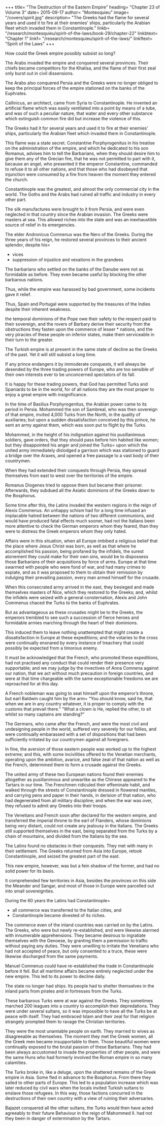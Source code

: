 
+++
title=  "The Destruction of the Eastern Empire"
heading=  "Chapter 23 of Volume 3"
date=  2015-09-17
author=  "Montesquieu"
image=  "/covers/spirit.jpg"
description=  "The Greeks had the flame for several years and used it to fire at their enemies' ships, particularly the Arabian fleet which invaded them in Constantinople."
linkb=  "/research/montesquieu/spirit-of-the-laws/book-29/chapter-22"
linkbtext=  "Chapter 1"
linkf=  "/research/montesquieu/spirit-of-the-laws/"
linkftext=  "Spirit of the Laws"
+++

How could the Greek empire possibly subsist so long?

The Arabs invaded the empire and conquered several provinces. Their chiefs became competitors for the Khalisa, and the flame of their first zeal only burst out in civil dissensions.

The Arabs also conquered Persia and<!--  afterwards divided and weakened themselves in that country, --> the Greeks were no longer obliged to keep the principal forces of the empire stationed on the banks of the Euphrates.

Callinicus, an architect, came from Syria to Constantinople. He invented an artificial flame which was easily ventilated into a point by means of a tube, and was of such a peculiar nature, that water and every other substance which extinguish common fire did but increase the violence of this. 

The Greeks had it for several years and used it to fire at their enemies' ships, particularly the Arabian fleet which invaded them in Constantinople.

This flame was a state secret. Constantine Porphyrogenitus in his treatise on the administration of the empire, and which he dedicated to his son Romanus, advises him to tell the Barbarians, when they should desire him to give them any of the Grecian fire, that he was not permitted to part with it, because an angel, who presented it the emperor Constantine, commanded to refuse it to all other nations, and that those who had disobeyed that injunction were consumed by a fire from heaven the moment they entered the church.

Constantinople was the greatest, and almost the only commercial city in the world. The Goths and the Arabs had ruined all traffic and industry in every other part.

The silk manufactures were brought to it from Persia, and were even neglected in that country since the Arabian invasion. The Greeks were masters at sea. This allowed riches into the state and was an inexhaustible source of relief in its emergencies. <!--  and if at any time there seemed to be any declension of the public affluence, it was immediately recruited by a new accession. -->

The elder Andronicus Comnenus was the Nero of the Greeks. During the three years of his reign, he restored several provinces to their ancient splendor, despite his= 
- vices
- suppression of injustice and vexations in the grandees

The barbarians who settled on the banks of the Danube were not as formidable as before. They even became useful by blocking the other barbarous nations. 

Thus, while the empire was harassed by bad government, some incidents gave it relief. 

Thus, Spain and Portugal were supported by the treasures of the Indies despite their inherent weakness.

the temporal dominions of the Pope owe their safety to the respect paid to their sovereign, and the rovers of Barbary derive their security from the obstructions they fasten upon the commerce of lesser * nations, and the very piracies of these people on inferior states, make them serviceable in their turn to the greater.

The Turkish empire is at present in the same state of decline as the Greeks of the past. Yet it will still subsist a long time. 

If any prince endangers it by immoderate conquests, it will always be desended by the three trading powers of Europe, who are too sensible of their own interests ever to be unconcerned spectators of its fall.

It is happy for these trading powers, that God has permitted Turks and Spaniards to be in the world, for of all nations they are the most proper to enjoy a great empire with insignificance.

In the time of Basilius Porphyrogenitus, the Arabian power came to its period in Persia. Mohammed the son of Sambreal, who was then sovereign of that empire, invited 4,000 Turks from the North, in the quality of auxiliaries; but upon a sudden dissatisfaction conceived by this prince, he sent an army against them, which was soon put to flight by the Turks. 

Mohammed, in the height of his indignation against his pusillanimous soldiers, gave orders, that they should pass before him habited like women; but they disappointed his anger and joined the Turks=  upon which the united army immediately dislodged a garrison which was stationed to guard a bridge over the Araxes, and opened a free passage to a vast body of their countrymen.

When they had extended their conquests through Persia, they spread themselves from east to west over the territories of the empire. 

Romanus Diogenes tried to oppose them but became their prisoner. Afterwards, they subdued all the Asiatic dominions of the Greeks down to the Bosphorus.

Some time after this, the Latins invaded the western regions in the reign of Alexis Commenus. An unhappy schism had for a long time infused an implacable hatred between the nations of two different communions, and would have produced fatal effects much sooner, had not the Italians been more attentive to check the German emperors whom they feared, than they were to distress the Greek emperors whom they only hated.

Affairs were in this situation, when all Europe imbibed a religious belief that the place where Jesus Christ was born, as well as that where he accomplished his passion, being profaned by the infidels, the surest atonement they could make for their own sins, would be to dispossess those Barbarians of their acquisitions by force of arms. Europe at that time swarmed with people who were fond of war, and had many crimes to expiate, and as it was proposed to them to obtain their remission by indulging their prevailing passion, every man armed himself for the crusade.

When this consecrated army arrived in the east, they besieged and made themselves masters of Nice, which they restored to the Greeks; and, whilst the infidels were seized with a general consternation, Alexis and John Commenus chaced the Turks to the banks of Euphrates.

But as advantageous as these crusades might be to the Greeks, the emperors trembled to see such a succession of fierce heroes and formidable armies marching through the heart of their dominions.

This induced them to leave nothing unattempted that might create a dissatisfaction in Europe at these expeditions; and the votaries to the cross were continually ensnared by every instance of treachery that could possibly be expected from a timorous enemy.

It must be acknowledged that the French, who promoted these expeditions, had not practised any conduct that could render their presence very supportable; and we may judge by the invectives of Anna Comnena against our nation, that we act without much precaution in foreign countries, and were at that time chargeable with the same exceptionable freedoms we are reproached for at this day.

A French nobleman was going to seat himself upon the emperor’s throne, but earl Baldwin caught him by the arm=  “You should know, said he, that when we are in any country whatever, it is proper to comply with the customs that prevail there.” “What a clown is He, replied the other, to sit whilst so many captains are standing?”

The Germans, who came after the French, and were the most civil and undesigning people in the world, suffered very severely for our follies, and were continually embarassed with a set of dispositions that had been sufficiently irritated by our countrymen against all foreigners.

In fine, the aversion of those eastern people was worked up to the highest extreme; and this, with some incivilities offered to the Venetian merchants, operating upon the ambition, avarice, and false zeal of that nation as well as the French, determined them to form a crusade against the Greeks.

The united army of these two European nations found their enemies altogether as pusillanimous and unwarlike as the Chinese appeared to the Tartars in our time. The Frenchmen ridiculed their effeminate habit, and walked through the streets of Constantinople dressed in flowered mantles, and carrying pens and paper in their hands, in derision of that nation, who had degenerated from all military discipline; and when the war was over, they refused to admit any Greeks into their troops.

The Venetians and French soon after declared for the western empire, and transferred the imperial throne to the earl of Flanders, whose dominions being very distant, could not create any jealousy in the Italians. The Greeks still supported themselves in the east, being separated from the Turks by a chain of mountains, and divided from the Italians by the sea.

The Latins found no obstacles in their conquests. They met with many in their settlement. The Greeks returned from Asia into Europe, retook Constantinople, and seized the greatest part of the east.

This new empire, however, was but a fein shadow of the former, and had no solid power for its basis.

It comprehended few territories in Asia, besides the provinces on this side the Meander and Sangar, and most of those in Europe were parcelled out into small sovereignties.

During the 60 years the Latins had Constantinople=  <!-- the conquered people were dispersed, and the victors engaged in war, --> 
- all commerce was transferred to the Italian cities, and 
- Constantinople became divested of its riches.

The commerce even of the inland countries was carried on by the Latins. The Greeks, who were but newly re-established, and were likewise alarmed with innumerable apprehensions. They became desirous to ingratiate themselves with the Genoese, by granting them a permission to traffic without paying any duties. They were unwilling to irritate the Venetians who had not accepted of peace, but only consented to a truce, these were likewise discharged from the same payments.

Manuel Comnenus could have re-established the trade in Constantinople before it fell. <!-- had suffered the navigation of the empire to decline before  was taken, yet it could be easily re-established, since commerce still subsisted --> But all maritime affairs became entirely neglected under the new empire. This led to its power to decline daily. <!-- , the mischief grew remediless, because the power of the empire was daily declining. -->

The state no longer had ships. Its people had to shelter themselves in the inland parts from pirates and in fortresses from the Turks.

<!-- This state, which extended its dominion over many islands, and was intersected by the sea, which likewise surrounded several of its territories, was entirely unprovided of ships. The former communication no longer subsisted between the provinces=  the inhabitants * were obliged to ; and when they thought themselves safe in such a sanctuary, they soon found it necessary to retire into the fortresses, to preserve themselves from the hostilities of the Turks. -->

These barbarous Turks were at war against the Greeks<!-- , and might properly be called hunters of men -->. They sometimes marched 200 leagues into a country to accomplish their depredations. They were under several sultans, so it was impossible to have all the Turks be at peace with itself. They had embraced Islam and their zeal for that religion strangely prompted them to ravage the Christian territories.

<!-- purchase a peace from every tribe; and to procure it from any particular parties was altogether insignificant.  -->

They were the most unamiable people on earth. They married to wives as disagreeable as themselves. The moment they met the Greek women, all the Greek men became insupportable to them. Those beautiful women were continually exposed to the brutal passion of these Barbarians. They had been always accustomed to invade the properties of other people, and were the same Huns who had formerly involved the Roman empire in so many calamities.

The Turks broke in, like a deluge, upon the shattered remains of the Greek empire in Asia. Some fled in advance <!-- Those of the inhabitants who were happy enough to escape their fury, fled before them --> to the Bosphorus. From there they sailed to <!--  such as could accommodate themselves with ships, sailed --> <!--  those parts of the empire that were situated in --> other parts of Europe. This led to a population increase which was later reduced by civil wars when the locals invited Turkish sultans to enslave those refugees. In this way, those factions concurred in the destructions of their own country with a view of ruining their adversaries.

<!-- , which occasioned a considerable addition to the number of the inhabitants, though they were diminished in a short period of time=  for  began to rage with so much fatality, that the two factions invited several Turkish sultans to their assistance, with this extravagant and inhuman stipulation, that all the people of the country, who were made captives from the opposite party, should be carried into slavery; by which means each of those factions  -->

Bajazet conquered all the other sultans, the Turks would then have acted agreeably to their future Behaviour in the reign of Mahommed II. had not they been in danger of extermination by the Tartars.

<!-- I am now afraid to describe the miseries which resulted from these revolutions; and shall only intimate, that the empire under its last monarchs, being contracted within the suburbs of Constantinople, finished its progress like the Rhine, which shrinks into a rivulet before it loses itself in the ocean.
 -->